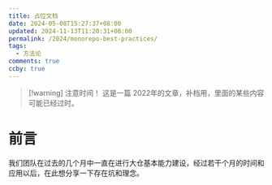 ```yaml
---
title: 占位文档
date: 2024-05-08T15:27:37+08:00
updated: 2024-11-13T11:20:31+08:00
permalink: /2024/monorepo-best-practices/
tags:
  - 方法论
comments: true
ccby: true
---
```

> [!warning] 注意时间！
> 这是一篇 2022年的文章，补档用，里面的某些内容可能已经过时。

# 前言

我们团队在过去的几个月中一直在进行大仓基本能力建设，经过若干个月的时间和应用以后，在此想分享一下存在坑和理念。